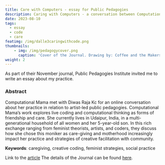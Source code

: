 ```yaml
---
title: Care with Computers - essay for Public Pedagogies
description: Caring with Computers - a conversation between Computational Mama and Diwas Raja Kc 
date: 2023-08-10
tags: 
  - essay
  - code
  - care
featimg: /img/dalle3caringwithcode.png
thumbnails:
    - img: /img/pedagogycover.png
      caption: 'Cover of the Journal. Drawing by: Coffee and the Makers: one of the tools at the School of Improper Education, 2019, KUNCI, by Agen OH'
weight: 2
---
```

As part of their November journal, Public Pedagogies Institute invited me to write an essay about my practice.

### Abstract
Computational Mama met with Diwas Raja Kc for an online conversation about her practice in relation
to artist-led public pedagogies. Computational Mama’s work explores live coding and computational
thinking as forms of friendship and care. She currently lives in Udaipur, India, in a multi-generational
household of all women and her 5-year-old son. In this rich exchange ranging from feminist theorists,
artists, and coders, they discuss how she chose this moniker as care-giving and motherhood
increasingly impact her practice and strategies of creative facilitation with community.

**Keywords**: caregiving, creative coding, feminist strategies, social practice

Link to the [article](https://www.publicpedagogies.org/wp-content/uploads/2023/07/04Mama2023.pdf)
The details of the Journal can be found [here](https://www.publicpedagogies.org/journal/).
